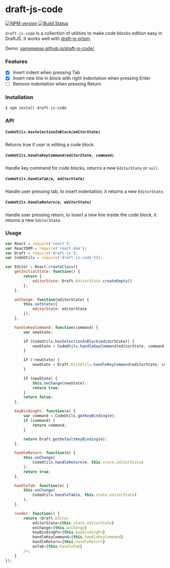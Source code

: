 # draft-js-code

[![NPM version](https://badge.fury.io/js/draft-js-code.svg)](http://badge.fury.io/js/draft-js-code)
[![Build Status](https://travis-ci.org/SamyPesse/draft-js-code.svg?branch=master)](https://travis-ci.org/SamyPesse/draft-js-code)

`draft-js-code` is a collection of utilities to make code blocks edition easy in DraftJS. It works well with [draft-js-prism](https://github.com/SamyPesse/draft-js-prism).

Demo: [samypesse.github.io/draft-js-code/](http://samypesse.github.io/draft-js-code/)

### Features

- [x] Insert indent when pressing Tab
- [x] Insert new line in block with right indentation when pressing Enter
- [ ] Remove indentation when pressing Return

### Installation

```
$ npm install draft-js-code
```

### API

##### `CodeUtils.hasSelectionInBlock(editorState)`

Returns true if user is editing a code block.

##### `CodeUtils.handleKeyCommand(editorState, command)`

Handle key command for code blocks, returns a new `EditorState` or `null`.

##### `CodeUtils.handleTab(e, editorState)`

Handle user pressing tab, to insert indentation, it returns a new `EditorState`.

##### `CodeUtils.handleReturn(e, editorState)`

Handle user pressing return, to insert a new line inside the code block, it returns a new `EditorState`.


### Usage

```js
var React = require('react');
var ReactDOM = require('react-dom');
var Draft = require('draft-js');
var CodeUtils = require('draft-js-code')();

var Editor = React.createClass({
    getInitialState: function() {
        return {
            editorState: Draft.EditorState.createEmpty()
        };
    },

    onChange: function(editorState) {
        this.setState({
            editorState: editorState
        });
    },

    handleKeyCommand: function(command) {
        var newState;

        if (CodeUtils.hasSelectionInBlock(editorState)) {
            newState = CodeUtils.handleKeyCommand(editorState, command);
        }

        if (!newState) {
            newState = Draft.RichUtils.handleKeyCommand(editorState, command);
        }

        if (newState) {
            this.onChange(newState);
            return true;
        }
        return false;
    },

    keyBindingFn: function(e) {
        var command = CodeUtils.getKeyBinding(e);
        if (command) {
            return command;
        }

        return Draft.getDefaultKeyBinding(e);
    },

    handleReturn: function(e) {
        this.onChange(
            CodeUtils.handleReturn(e, this.state.editorState)
        );
        return true;
    },

    handleTab: function(e) {
        this.onChange(
            CodeUtils.handleTab(e, this.state.editorState)
        );
    },

    render: function() {
        return <Draft.Editor
            editorState={this.state.editorState}
            onChange={this.onChange}
            keyBindingFn={this.keyBindingFn}
            handleKeyCommand={this.handleKeyCommand}
            handleReturn={this.handleReturn}
            onTab={this.handleTab}
        />;
    }
});
```
